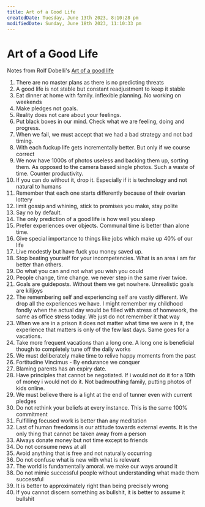 ```yaml
---
title: Art of a Good Life
createdDate: Tuesday, June 13th 2023, 8:10:28 pm
modifiedDate: Sunday, June 18th 2023, 11:10:33 pm
---
```


# Art of a Good Life

Notes from Rolf Dobelli's [Art of a good life](https://www.goodreads.com/book/show/36340275-the-art-of-the-good-life)

1. There are no master plans as there is no predicting threats
2. A good life is not stable but constant readjustment to keep it stable
3. Eat dinner at home with family. inflexible planning. No working on weekends
4. Make pledges not goals.
5. Reality does not care about your feelings.
6. Put black boxes in our mind. Check what we are feeling, doing and progress.
7. When we fail, we must accept that we had a bad strategy and not bad timing.
8. With each fuckup life gets incrementally better. But only if we course correct
9. We now have 1000s of photos useless and backing them up, sorting them. As opposed to the camera based single photos. Such a waste of time. Counter productivity.
10. If you can do without it, drop it. Especially if it is technology and not natural to humans
11. Remember that each one starts differently because of their ovarian lottery
12. limit gossip and whining, stick to promises you make, stay polite
13. Say no by default.
14. The only prediction of a good life is how well you sleep
15. Prefer experiences over objects. Communal time is better than alone time.
16. Give special importance to things like jobs which make up 40% of our life
17. Live modestly but have fuck you money saved up.
18. Stop beating yourself for your incompetencies. What is an area i am far better than others.
19. Do what you can and not what you wish you could
20. People change, time change. we never step in the same river twice.
21. Goals are guideposts. Without them we get nowhere. Unrealistic goals are killjoys
22. The remembering self and experiencing self are vastly different. We drop all the experiences we have. I might remember my childhood fondly when the actual day would be filled with stress of homework, the same as office stress today. We just do not remember it that way
23. When we are in a prison it does not matter what time we were in it, the experience that matters is only of the few last days. Same goes for a vacations.
24. Take more frequent vacations than a long one. A long one is beneficial though to completely tune off the daily works
25. We must deliberately make time to relive happy moments from the past
26. Fortitudine Vincimus - By endurance we conquer
27. Blaming parents has an expiry date.
28. Have principles that cannot be negotiated. If i would not do it for a 10th of money i would not do it. Not badmouthing family, putting photos of kids online.
29. We must believe there is a light at the end of tunner even with current pledges
30. Do not rethink your beliefs at every instance. This is the same 100% commitment
31. Fulfilling focused work is better than any meditation
32. Last of human freedoms is our attitude towards external events. It is the only thing that cannot be taken away from a person
33. Always donate money but not time except to friends
34. Do not consume news at all
35. Avoid anything that is free and not naturally occurring
36. Do not confuse what is new with what is relevant
37. The world is fundamentally amoral. we make our ways around it
38. Do not mimic successful people without understanding what made them successful
39. It is better to approximately right than being precisely wrong
40. If you cannot discern something as bullshit, it is better to assume it bullshit
